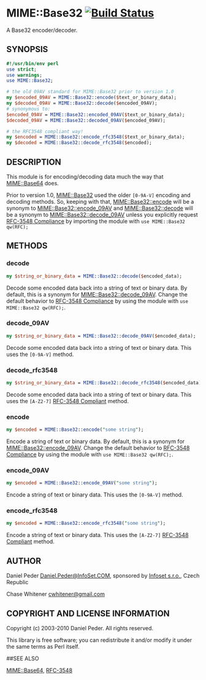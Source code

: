 # MIME::Base32 [![Build Status](https://travis-ci.org/genio/p5-mime-base32.svg?branch=master)](https://travis-ci.org/genio/p5-mime-base32)

A Base32 encoder/decoder.

## SYNOPSIS
```perl
#!/usr/bin/env perl
use strict;
use warnings;
use MIME::Base32;

# the old 09AV standard for MIME::Base32 prior to version 1.0
my $encoded_09AV = MIME::Base32::encode($text_or_binary_data);
my $decoded_09AV = MIME::Base32::decode($encoded_09AV);
# synonymous to:
$encoded_09AV = MIME::Base32::encoded_09AV($text_or_binary_data);
$decoded_09AV = MIME::Base32::decoded_09AV($encoded_09AV);

# the RFC3548 compliant way!
my $encoded = MIME::Base32::encode_rfc3548($text_or_binary_data);
my $decoded = MIME::Base32::decode_rfc3548($encoded);
```

## DESCRIPTION
This module is for encoding/decoding data much the way that [MIME::Base64](https://metacpan.org/pod/MIME::Base64) does.

Prior to version 1.0, [MIME::Base32](https://github.com/genio/p5-mime-base32) used the older ```[0-9A-V]``` encoding and decoding methods. So, keeping with that, [MIME::Base32::encode](#encode) will be a synonym to [MIME::Base32::encode_09AV](#encode_09av) and [MIME::Base32::decode](#encode) will be a synonym to [MIME::Base32::decode_09AV](#decode_09av) unless you explicitly request [RFC-3548 Compliance](https://tools.ietf.org/html/rfc3548#section-5) by importing the module with ```use MIME::Base32 qw(RFC);```

## METHODS

### decode

```perl
my $string_or_binary_data = MIME::Base32::decode($encoded_data);
```

Decode some encoded data back into a string of text or binary data.  By default, this is a synonym for [MIME::Base32::decode_09AV](#decode_09av).
Change the default behavior to [RFC-3548 Compliance](https://tools.ietf.org/html/rfc3548#section-5) by using the module with ```use MIME::Base32 qw(RFC);```.

### decode_09AV

```perl
my $string_or_binary_data = MIME::Base32::decode_09AV($encoded_data);
```

Decode some encoded data back into a string of text or binary data. This uses the ```[0-9A-V]``` method.

### decode_rfc3548

```perl
my $string_or_binary_data = MIME::Base32::decode_rfc3548($encoded_data);
```
Decode some encoded data back into a string of text or binary data. This uses the ```[A-Z2-7]``` [RFC-3548 Compliant](https://tools.ietf.org/html/rfc3548#section-5) method.

### encode

```perl
my $encoded = MIME::Base32::encode("some string");
```

Encode a string of text or binary data.  By default, this is a synonym for [MIME::Base32::encode_09AV](#encode_09av).
Change the default behavior to [RFC-3548 Compliance](https://tools.ietf.org/html/rfc3548#section-5) by
using the module with ```use MIME::Base32 qw(RFC);```.

### encode_09AV

```perl
my $encoded = MIME::Base32::encode_09AV("some string");
```

Encode a string of text or binary data. This uses the ```[0-9A-V]``` method.

### encode_rfc3548

```perl
my $encoded = MIME::Base32::encode_rfc3548("some string");
```

Encode a string of text or binary data. This uses the ```[A-Z2-7]``` [RFC-3548 Compliant](https://tools.ietf.org/html/rfc3548#section-5) method.


## AUTHOR

Daniel Peder <Daniel.Peder@InfoSet.COM>, sponsored by [Infoset s.r.o.](http://www.infoset.com), Czech Republic

Chase Whitener <cwhitener@gmail.com>

## COPYRIGHT AND LICENSE INFORMATION

Copyright (c) 2003-2010 Daniel Peder.  All rights reserved.

This library is free software; you can redistribute it and/or
modify it under the same terms as Perl itself.

##SEE ALSO

[MIME::Base64](https://metacpan.org/pod/MIME::Base64), [RFC-3548](https://tools.ietf.org/html/rfc3548#section-5)

